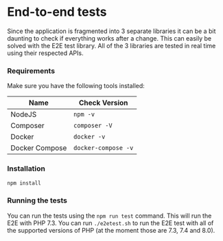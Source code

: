 # End-to-end tests

Since the application is fragmented into 3 separate libraries it can be a bit daunting to check if everything works after a change. This can easily be solved with the E2E test library. All of the 3 libraries are tested in real time using their respected APIs.

### Requirements

Make sure you have the following tools installed:

| Name | Check Version
| --- | --- |
| NodeJS | `npm -v` |
| Composer | `composer -V` |
| Docker | `docker -v` |
| Docker Compose | `docker-compose -v` |


### Installation

```bash
npm install
```

### Running the tests

You can run the tests using the `npm run test` command. This will run the E2E with PHP 7.3. You can run `./e2etest.sh` to run the E2E test with all of the supported versions of PHP (at the moment those are 7.3, 7.4 and 8.0).
